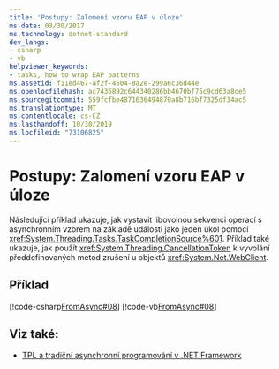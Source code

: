 ```yaml
---
title: 'Postupy: Zalomení vzoru EAP v úloze'
ms.date: 03/30/2017
ms.technology: dotnet-standard
dev_langs:
- csharp
- vb
helpviewer_keywords:
- tasks, how to wrap EAP patterns
ms.assetid: f11ed467-af2f-4504-8a2e-299a6c36d44e
ms.openlocfilehash: ac7436892c644340286bb4670bf75c9cd63a8ce5
ms.sourcegitcommit: 559fcfbe4871636494870a8b716bf7325df34ac5
ms.translationtype: MT
ms.contentlocale: cs-CZ
ms.lasthandoff: 10/30/2019
ms.locfileid: "73106825"
---
```

# <a name="how-to-wrap-eap-patterns-in-a-task"></a>Postupy: Zalomení vzoru EAP v úloze
Následující příklad ukazuje, jak vystavit libovolnou sekvenci operací s asynchronním vzorem na základě události jako jeden úkol pomocí <xref:System.Threading.Tasks.TaskCompletionSource%601>. Příklad také ukazuje, jak použít <xref:System.Threading.CancellationToken> k vyvolání předdefinovaných metod zrušení u objektů <xref:System.Net.WebClient>.  
  
## <a name="example"></a>Příklad  
 [!code-csharp[FromAsync#08](../../../samples/snippets/csharp/VS_Snippets_Misc/fromasync/cs/fromasync.cs#08)]
 [!code-vb[FromAsync#08](../../../samples/snippets/visualbasic/VS_Snippets_Misc/fromasync/vb/module1.vb#08)]  
  
## <a name="see-also"></a>Viz také:

- [TPL a tradiční asynchronní programování v .NET Framework](../../../docs/standard/parallel-programming/tpl-and-traditional-async-programming.md)
